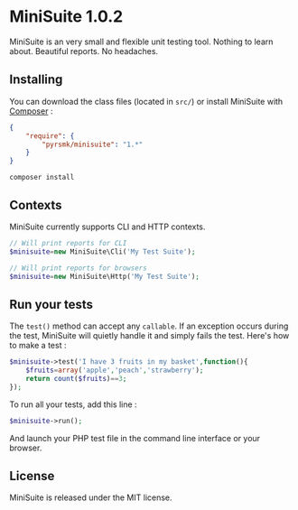 MiniSuite 1.0.2
===============

MiniSuite is an very small and flexible unit testing tool.
Nothing to learn about.
Beautiful reports.
No headaches.

Installing
----------

You can download the class files (located in `src/`) or install MiniSuite with [Composer](https://getcomposer.org/) :

```json
{
    "require": {
        "pyrsmk/minisuite": "1.*"
    }
}
```

```shell
composer install
```

Contexts
--------

MiniSuite currently supports CLI and HTTP contexts.

```php
// Will print reports for CLI
$minisuite=new MiniSuite\Cli('My Test Suite');
```

```php
// Will print reports for browsers
$minisuite=new MiniSuite\Http('My Test Suite');
```

Run your tests
--------------

The `test()` method can accept any `callable`. If an exception occurs during the test, MiniSuite will quietly handle it and simply fails the test. Here's how to make a test :

```php
$minisuite->test('I have 3 fruits in my basket',function(){
    $fruits=array('apple','peach','strawberry');
    return count($fruits)==3;
});
```

To run all your tests, add this line :

```php
$minisuite->run();
```

And launch your PHP test file in the command line interface or your browser.

License
-------

MiniSuite is released under the MIT license.
